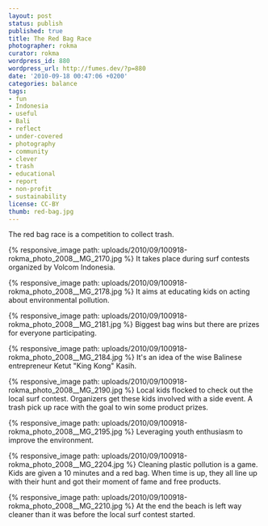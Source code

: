 ```yaml
---
layout: post
status: publish
published: true
title: The Red Bag Race
photographer: rokma
curator: rokma
wordpress_id: 880
wordpress_url: http://fumes.dev/?p=880
date: '2010-09-18 00:47:06 +0200'
categories: balance
tags:
- fun
- Indonesia
- useful
- Bali
- reflect
- under-covered
- photography
- community
- clever
- trash
- educational
- report
- non-profit
- sustainability
license: CC-BY
thumb: red-bag.jpg
---
```

The red bag race is a competition to collect trash. 

{% responsive_image path: uploads/2010/09/100918-rokma_photo_2008__MG_2170.jpg %}
It takes place during surf contests organized by Volcom Indonesia.  

{% responsive_image path: uploads/2010/09/100918-rokma_photo_2008__MG_2178.jpg %} 
It aims at educating kids on acting about environmental pollution.  

{% responsive_image path: uploads/2010/09/100918-rokma_photo_2008__MG_2181.jpg %} 
Biggest bag wins but there are prizes for everyone participating.  

{% responsive_image path: uploads/2010/09/100918-rokma_photo_2008__MG_2184.jpg %} 
It's an idea of the wise Balinese entrepreneur Ketut "King Kong" Kasih. 

{% responsive_image path: uploads/2010/09/100918-rokma_photo_2008__MG_2190.jpg %} 
Local kids flocked to check out the local surf contest. Organizers get these kids involved with a side event. A trash pick up race with the goal to win some product prizes.

{% responsive_image path: uploads/2010/09/100918-rokma_photo_2008__MG_2195.jpg %}
Leveraging youth enthusiasm to improve the environment. 

{% responsive_image path: uploads/2010/09/100918-rokma_photo_2008__MG_2204.jpg %}
Cleaning plastic pollution is a game. Kids are given a 10 minutes and a red bag. When time is up, they all line up with their hunt and got their moment of fame and free products.

{% responsive_image path: uploads/2010/09/100918-rokma_photo_2008__MG_2210.jpg %}
At the end the beach is left way cleaner than it was before the local surf contest started.
